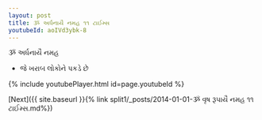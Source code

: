 ```yaml
---
layout: post
title: ૐ અર્ધનાયૈ નમહ ૧૧ ટાઈમ્સ
youtubeId: aoIVd3ybk-8
---
```

 
 
 ૐ અર્ધનાયૈ નમહ  
 
 -  જે ખરાબ લોકોને પકડે છે 
 
  
 
  
 
 
 
 
 
 


{% include youtubePlayer.html id=page.youtubeId %}
 
[Next]({{ site.baseurl }}{% link  split1/_posts/2014-01-01-ૐ વૃષ રૂપાયૈ નમહ ૧૧ ટાઈમ્સ.md%})
 

